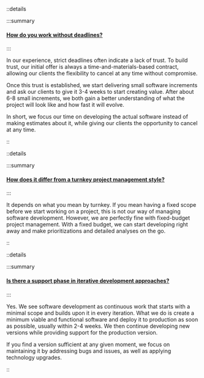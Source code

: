 ::details

:::summary

#### [How do you work without deadlines?]()

:::

In our experience, strict deadlines often indicate a lack of trust. To build
trust, our initial offer is always a time-and-materials-based contract, allowing
our clients the flexibility to cancel at any time without compromise.

Once this trust is established, we start delivering small software increments
and ask our clients to give it 3-4 weeks to start creating value. After about
6-8 small increments, we both gain a better understanding of what the project
will look like and how fast it will evolve.

In short, we focus our time on developing the actual software instead of making
estimates about it, while giving our clients the opportunity to cancel at any
time.

::

::details

:::summary

#### [How does it differ from a turnkey project management style?]()

:::

It depends on what you mean by turnkey. If you mean having a fixed scope before
we start working on a project, this is not our way of managing software
development. However, we are perfectly fine with fixed-budget project
management. With a fixed budget, we can start developing right away and make
prioritizations and detailed analyses on the go.

::

::details

:::summary

#### [Is there a support phase in iterative development approaches?]()

:::

Yes. We see software development as continuous work that starts with a minimal
scope and builds upon it in every iteration. What we do is create a minimum
viable and functional software and deploy it to production as soon as possible,
usually within 2-4 weeks. We then continue developing new versions while
providing support for the production version.

If you find a version sufficient at any given moment, we focus on maintaining it
by addressing bugs and issues, as well as applying technology upgrades.

::
